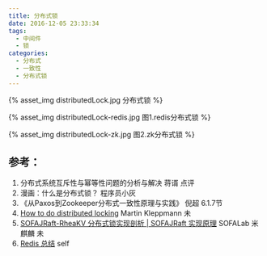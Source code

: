 ```yaml
---
title: 分布式锁
date: 2016-12-05 23:33:34
tags:
  - 中间件
  - 锁
categories: 
  - 分布式
  - 一致性
  - 分布式锁  
---
```


{% asset_img distributedLock.jpg 分布式锁 %}

{% asset_img distributedLock-redis.jpg 图1.redis分布式锁 %}

{% asset_img distributedLock-zk.jpg 图2.zk分布式锁 %}

## 参考：

1. 分布式系统互斥性与幂等性问题的分析与解决 蒋谞 点评
2. 漫画：什么是分布式锁？ 程序员小灰
3. 《从Paxos到Zookeeper分布式一致性原理与实践》 倪超 6.1.7节
4. [How to do distributed locking](http://martin.kleppmann.com/2016/02/08/how-to-do-distributed-locking.html) Martin Kleppmann  未
5. [SOFAJRaft-RheaKV 分布式锁实现剖析 | SOFAJRaft 实现原理](https://mp.weixin.qq.com/s/ahcbgxWVVmRwrH9Y4-gXBA)   SOFALab 米麒麟 未
6. [Redis 总结](../../../2016/11/12/redis/) self
